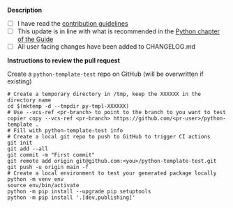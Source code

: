 **Description**

- [ ] I have read the [contribution guidelines](https://github.com/NLeSC/python-template/blob/main/CONTRIBUTING.md)
- [ ] This update is in line with what is recommended in the [Python chapter of the Guide](https://guide.esciencecenter.nl/#/best_practices/language_guides/python)
- [ ] All user facing changes have been added to CHANGELOG.md

<!-- Description of PR -->

<!--
**Related issues**:
- ...
-->

**Instructions to review the pull request**

<!-- remove what doesn't apply or add more if needed -->
Create a `python-template-test` repo on GitHub (will be overwritten if existing)
```
# Create a temporary directory in /tmp, keep the XXXXXX in the directory name
cd $(mktemp -d --tmpdir py-tmpl-XXXXXX)
# Use --vcs-ref <pr-branch> to point to the branch to you want to test
copier copy --vcs-ref <pr-branch> https://github.com/<pr-user>/python-template .
# Fill with python-template-test info
# Create a local git repo to push to GitHub to trigger CI actions
git init
git add --all
git commit -m "First commit"
git remote add origin git@github.com:<you>/python-template-test.git
git push -u origin main -f
# Create a local environment to test your generated package locally
python -m venv env
source env/bin/activate
python -m pip install --upgrade pip setuptools
python -m pip install '.[dev,publishing]'
```
